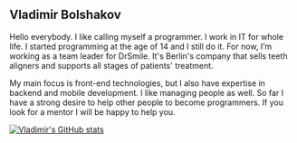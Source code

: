 ## Vladimir Bolshakov

Hello everybody. I like calling myself a programmer. I work in IT for whole life. I started programming at the age of 14 and I still do it.
For now, I’m working as a team leader for DrSmile. It's Berlin's company that sells teeth aligners and supports all stages of patients' treatment.

My main focus is front-end technologies, but I also have expertise in backend and mobile development. I like managing people as well. So far I have a strong desire to help other people to become programmers. If you look for a mentor I will be happy to help you.

[![Vladimir's GitHub stats](https://github-readme-stats.vercel.app/api?username=andersdeath)](https://github.com/anuraghazra/github-readme-stats)


<!--
**AndersDeath/AndersDeath** is a ✨ _special_ ✨ repository because its `README.md` (this file) appears on your GitHub profile.

Here are some ideas to get you started:

- 🔭 I’m currently working on ...
- 🌱 I’m currently learning ...
- 👯 I’m looking to collaborate on ...
- 🤔 I’m looking for help with ...
- 💬 Ask me about ...
- 📫 How to reach me: ...
- 😄 Pronouns: ...
- ⚡ Fun fact: ...
-->
